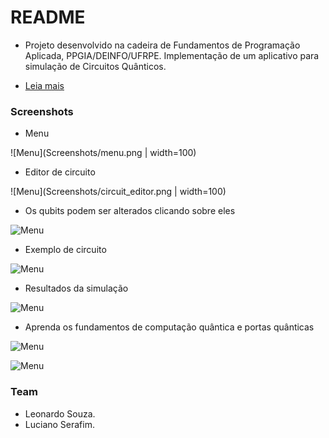 # README #


* Projeto desenvolvido na cadeira de Fundamentos de Programação Aplicada, PPGIA/DEINFO/UFRPE. Implementação de um aplicativo para simulação de Circuitos Quânticos.

* [Leia mais](https://lucianoserafim.bitbucket.io)

### Screenshots ###

* Menu

![Menu](Screenshots/menu.png | width=100)

* Editor de circuito

![Menu](Screenshots/circuit_editor.png | width=100)

* Os qubits podem ser alterados clicando sobre eles

![Menu](Screenshots/circuit_options_changer.png)

* Exemplo de circuito

![Menu](Screenshots/circuit_example.png)

* Resultados da simulação

![Menu](Screenshots/circuit_results.png)

* Aprenda os fundamentos de computação quântica e portas quânticas

![Menu](Screenshots/quantum_computing_fundamentals_hadamard_gate.png)

![Menu](Screenshots/quantum_computing_fundamentals_pauli_gates.png)



### Team ###

* Leonardo Souza.
* Luciano Serafim.
